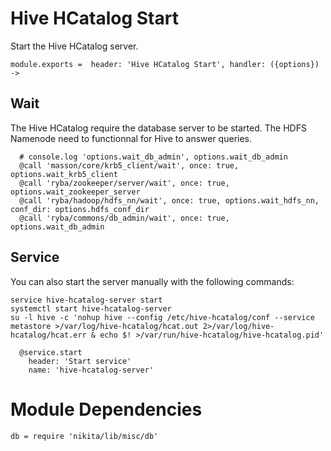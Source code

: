
# Hive HCatalog Start

Start the Hive HCatalog server. 

    module.exports =  header: 'Hive HCatalog Start', handler: ({options}) ->

## Wait

The Hive HCatalog require the database server to be started. The HDFS Namenode 
need to functionnal for Hive to answer queries.

      # console.log 'options.wait_db_admin', options.wait_db_admin
      @call 'masson/core/krb5_client/wait', once: true, options.wait_krb5_client
      @call 'ryba/zookeeper/server/wait', once: true, options.wait_zookeeper_server
      @call 'ryba/hadoop/hdfs_nn/wait', once: true, options.wait_hdfs_nn, conf_dir: options.hdfs_conf_dir
      @call 'ryba/commons/db_admin/wait', once: true, options.wait_db_admin

## Service

You can also start the server manually with the
following commands:

```
service hive-hcatalog-server start
systemctl start hive-hcatalog-server
su -l hive -c 'nohup hive --config /etc/hive-hcatalog/conf --service metastore >/var/log/hive-hcatalog/hcat.out 2>/var/log/hive-hcatalog/hcat.err & echo $! >/var/run/hive-hcatalog/hive-hcatalog.pid'
```

      @service.start
        header: 'Start service'
        name: 'hive-hcatalog-server'

# Module Dependencies

    db = require 'nikita/lib/misc/db'
